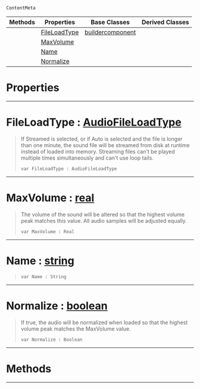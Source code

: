  `ContentMeta`

|Methods|Properties|Base Classes|Derived Classes|
|---|---|---|---|
| |[ FileLoadType](https://plasmaengine.github.io/PlasmaDocs/Plasma1/C++/code_reference/class_reference/soundbuilder.md#fileloadtype-plasma-engine)|[buildercomponent](https://plasmaengine.github.io/PlasmaDocs/Plasma1/C++/code_reference/class_reference/buildercomponent.md)| |
| |[ MaxVolume](https://plasmaengine.github.io/PlasmaDocs/Plasma1/C++/code_reference/class_reference/soundbuilder.md#maxvolume-plasma-engine-do)| | |
| |[ Name](https://plasmaengine.github.io/PlasmaDocs/Plasma1/C++/code_reference/class_reference/soundbuilder.md#name-plasma-engine-documen)| | |
| |[ Normalize](https://plasmaengine.github.io/PlasmaDocs/Plasma1/C++/code_reference/class_reference/soundbuilder.md#normalize-plasma-engine-do)| | |


 #  Properties


---  
 #  FileLoadType : [AudioFileLoadType](https://plasmaengine.github.io/PlasmaDocs/Plasma1/C++/code_reference/enum_reference.md#audiofileloadtype)

> If Streamed is selected, or if Auto is selected and the file is longer than one minute, the sound file will be streamed from disk at runtime instead of loaded into memory. Streaming files can't be played multiple times simultaneously and can't use loop tails.
> ``` lang=cpp, name=Lightning
> var FileLoadType : AudioFileLoadType


---  
 #  MaxVolume : [real](https://plasmaengine.github.io/PlasmaDocs/Plasma1/C++/code_reference/lightning_base_types/real.md)

> The volume of the sound will be altered so that the highest volume peak matches this value. All audio samples will be adjusted equally.
> ``` lang=cpp, name=Lightning
> var MaxVolume : Real


---  
 #  Name : [string](https://plasmaengine.github.io/PlasmaDocs/Plasma1/C++/code_reference/lightning_base_types/string.md)

> 
> ``` lang=cpp, name=Lightning
> var Name : String


---  
 #  Normalize : [boolean](https://plasmaengine.github.io/PlasmaDocs/Plasma1/C++/code_reference/lightning_base_types/boolean.md)

> If true, the audio will be normalized when loaded so that the highest volume peak matches the MaxVolume value.
> ``` lang=cpp, name=Lightning
> var Normalize : Boolean


---  
 #  Methods


---  
 

 